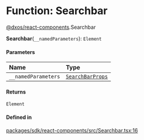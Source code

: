# Function: Searchbar

[@dxos/react-components](../modules/dxos_react_components.md).Searchbar

**Searchbar**(`__namedParameters`): `Element`

#### Parameters

| Name | Type |
| :------ | :------ |
| `__namedParameters` | [`SearchBarProps`](../interfaces/dxos_react_components.SearchBarProps.md) |

#### Returns

`Element`

#### Defined in

[packages/sdk/react-components/src/Searchbar.tsx:16](https://github.com/dxos/dxos/blob/db8188dae/packages/sdk/react-components/src/Searchbar.tsx#L16)
